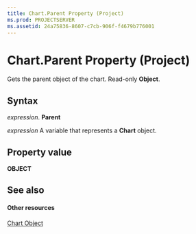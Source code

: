 ```yaml
---
title: Chart.Parent Property (Project)
ms.prod: PROJECTSERVER
ms.assetid: 24a75836-8607-c7cb-906f-f4679b776001
---
```



# Chart.Parent Property (Project)
Gets the parent object of the chart. Read-only  **Object**.

## Syntax

 _expression_. **Parent**

 _expression_ A variable that represents a **Chart** object.


## Property value

 **OBJECT**


## See also


#### Other resources


[Chart Object](chart-object-project.md)
